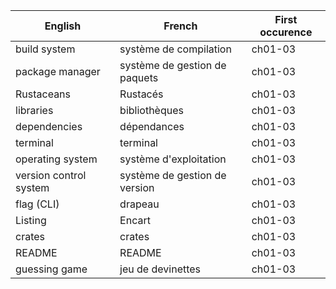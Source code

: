 | English | French | First occurence |
| ------- | ------ | --------------- |
| build system | système de compilation | ch01-03 |
| package manager | système de gestion de paquets | ch01-03 |
| Rustaceans | Rustacés | ch01-03 |
| libraries | bibliothèques | ch01-03 |
| dependencies | dépendances | ch01-03 |
| terminal | terminal | ch01-03 |
| operating system | système d'exploitation | ch01-03 |
| version control system | système de gestion de version | ch01-03 |
| flag (CLI) | drapeau | ch01-03 |
| Listing | Encart | ch01-03 |
| crates | crates | ch01-03 |
| README | README | ch01-03 |
| guessing game | jeu de devinettes | ch01-03 |
